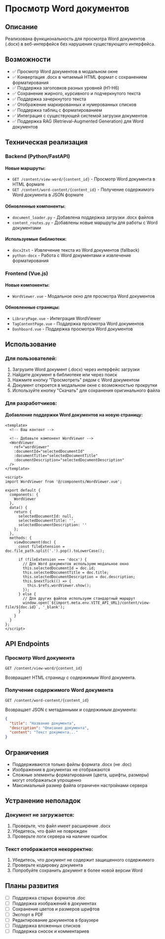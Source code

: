 # Просмотр Word документов

## Описание

Реализована функциональность для просмотра Word документов (.docx) в веб-интерфейсе без нарушения существующего интерфейса.

## Возможности

- ✅ Просмотр Word документов в модальном окне
- ✅ Конвертация .docx в читаемый HTML формат с сохранением форматирования
- ✅ Поддержка заголовков разных уровней (H1-H6)
- ✅ Сохранение жирного, курсивного и подчеркнутого текста
- ✅ Поддержка зачеркнутого текста
- ✅ Отображение маркированных и нумерованных списков
- ✅ Поддержка таблиц с форматированием
- ✅ Интеграция с существующей системой загрузки документов
- ✅ Поддержка RAG (Retrieval-Augmented Generation) для Word документов

## Техническая реализация

### Backend (Python/FastAPI)

#### Новые маршруты:
- `GET /content/view-word/{content_id}` - Просмотр Word документа в HTML формате
- `GET /content/word-content/{content_id}` - Получение содержимого Word документа в JSON формате

#### Обновленные компоненты:
- `document_loader.py` - Добавлена поддержка загрузки .docx файлов
- `content_routes.py` - Добавлены новые маршруты для работы с Word документами

#### Используемые библиотеки:
- `docx2txt` - Извлечение текста из Word документов (fallback)
- `python-docx` - Работа с Word документами и извлечение форматирования

### Frontend (Vue.js)

#### Новые компоненты:
- `WordViewer.vue` - Модальное окно для просмотра Word документов

#### Обновленные страницы:
- `LibraryPage.vue` - Интеграция WordViewer
- `TagContentPage.vue` - Поддержка просмотра Word документов
- `Dashboard.vue` - Поддержка просмотра Word документов

## Использование

### Для пользователей:

1. Загрузите Word документ (.docx) через интерфейс загрузки
2. Найдите документ в библиотеке или через поиск
3. Нажмите кнопку "Просмотреть" рядом с Word документом
4. Документ откроется в модальном окне с возможностью прокрутки
5. Используйте кнопку "Скачать" для сохранения оригинального файла

### Для разработчиков:

#### Добавление поддержки Word документов на новую страницу:

```vue
<template>
  <!-- Ваш контент -->
  
  <!-- Добавьте компонент WordViewer -->
  <WordViewer 
    ref="wordViewer"
    :documentId="selectedDocumentId"
    :documentTitle="selectedDocumentTitle"
    :documentDescription="selectedDocumentDescription"
  />
</template>

<script>
import WordViewer from '@/components/WordViewer.vue';

export default {
  components: {
    WordViewer
  },
  data() {
    return {
      selectedDocumentId: null,
      selectedDocumentTitle: '',
      selectedDocumentDescription: ''
    };
  },
  methods: {
    viewDocument(doc) {
      const fileExtension = doc.file_path.split('.').pop().toLowerCase();
      
      if (fileExtension === 'docx') {
        // Для Word документов используем модальное окно
        this.selectedDocumentId = doc.id;
        this.selectedDocumentTitle = doc.title;
        this.selectedDocumentDescription = doc.description;
        this.$nextTick(() => {
          this.$refs.wordViewer.show();
        });
      } else {
        // Для других файлов используем стандартный маршрут
        window.open(`${import.meta.env.VITE_API_URL}/content/view-file/${doc.id}`, '_blank');
      }
    }
  }
};
</script>
```

## API Endpoints

### Просмотр Word документа
```
GET /content/view-word/{content_id}
```
Возвращает HTML страницу с содержимым Word документа.

### Получение содержимого Word документа
```
GET /content/word-content/{content_id}
```
Возвращает JSON с метаданными и содержимым документа:
```json
{
  "title": "Название документа",
  "description": "Описание документа",
  "content": "Текст документа..."
}
```

## Ограничения

- Поддерживаются только файлы формата .docx (не .doc)
- Изображения в документах не отображаются
- Сложные элементы форматирования (цвета, шрифты, размеры) могут отображаться упрощенно
- Максимальный размер файла ограничен настройками сервера

## Устранение неполадок

### Документ не загружается:
1. Проверьте, что файл имеет расширение .docx
2. Убедитесь, что файл не поврежден
3. Проверьте логи сервера на наличие ошибок

### Текст отображается некорректно:
1. Убедитесь, что документ не содержит защищенного содержимого
2. Проверьте кодировку документа
3. Попробуйте сохранить документ в более новой версии Word

## Планы развития

- [ ] Поддержка старых форматов .doc
- [ ] Поддержка изображений в документах
- [ ] Сохранение цветов и размеров шрифтов
- [ ] Экспорт в PDF
- [ ] Редактирование документов в браузере
- [ ] Поддержка вложенных списков
- [ ] Поддержка сносок и комментариев 